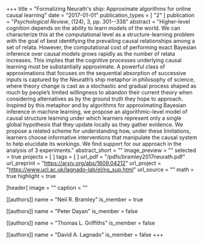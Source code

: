 +++
title = "Formalizing Neurath's ship: Approximate algorithms for online causal learning"
date = "2017-01-01"
publication_types = [ "2" ]
publication = "_Psychological Review_, (124), 3, pp. 301--338"
abstract = "Higher-level cognition depends on the ability to learn models of the world. We can characterize this at the computational level as a structure-learning problem with the goal of best identifying the prevailing causal relationships among a set of relata. However, the computational cost of performing exact Bayesian inference over causal models grows rapidly as the number of relata increases. This implies that the cognitive processes underlying causal learning must be substantially approximate. A powerful class of approximations that focuses on the sequential absorption of successive inputs is captured by the Neurath’s ship metaphor in philosophy of science, where theory change is cast as a stochastic and gradual process shaped as much by people’s limited willingness to abandon their current theory when considering alternatives as by the ground truth they hope to approach. Inspired by this metaphor and by algorithms for approximating Bayesian inference in machine learning, we propose an algorithmic-level model of causal structure learning under which learners represent only a single global hypothesis that they update locally as they gather evidence. We propose a related scheme for understanding how, under these limitations, learners choose informative interventions that manipulate the causal system to help elucidate its workings. We find support for our approach in the analysis of 3 experiments."
abstract_short = ""
image_preview = ""
selected = true
projects = [ ]
tags = [ ]
url_pdf = "/pdfs/bramley2017neurath.pdf"
url_preprint = "https://arxiv.org/abs/1609.04212"
url_project = "https://www.ucl.ac.uk/lagnado-lab/el/ns_sup.html"
url_source = ""
math = true
highlight = true

[header]
image = ""
caption = ""

[[authors]]
name = "Neil R. Bramley"
is_member = true

[[authors]]
name = "Peter Dayan"
is_member = false

[[authors]]
name = "Thomas L. Griffiths"
is_member = false

[[authors]]
name = "David A. Lagnado"
is_member = false
+++

